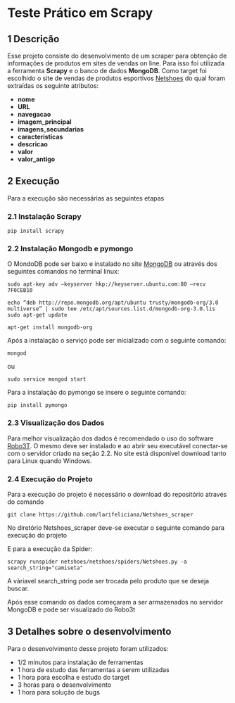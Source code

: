 # Teste Prático em Scrapy

## 1 Descrição
Esse projeto consiste do desenvolvimento de um scraper para obtenção de informações de produtos em sites de vendas on line. Para isso foi utilizada a ferramenta **Scrapy** e o banco de dados **MongoDB**. Como target foi escolhido o site de vendas de produtos esportivos  [Netshoes](https://www.netshoes.com.br/) do qual foram extraídas os seguinte atributos:


*    **nome** 
*    **URL**  
*    **navegacao**
*    **imagem_principal**
*    **imagens_secundarias**
*    **caracteristicas**
*    **descricao**
*    **valor**
*    **valor_antigo**


## 2 Execução
Para a execução são necessárias as seguintes etapas

### 2.1 Instalação Scrapy 




```
pip install scrapy
```


 
### 2.2 Instalação Mongodb e pymongo
 O MondoDB pode ser baixo e instalado no site [MongoDB](https://www.mongodb.com/download-center/community) ou através dos seguintes comandos no terminal linux:
 
```sudo apt-key adv –keyserver hkp://keyserver.ubuntu.com:80 –recv 7F0CEB10```

```echo “deb http://repo.mongodb.org/apt/ubuntu trusty/mongodb-org/3.0 multiverse” | sudo tee /etc/apt/sources.list.d/mongodb-org-3.0.lis ```
```sudo apt-get update```

```apt-get install mongodb-org```


Após a instalação o serviço pode ser inicializado com o seguinte comando:
```
mongod
```
ou 

```sudo service mongod start```

Para a instalação do pymongo se insere o seguinte comando:
```
pip install pymongo
```

### 2.3 Visualização dos Dados
Para melhor visualização dos dados é recomendado o uso do software [Robo3T](https://robomongo.org). O mesmo deve ser instalado e ao abrir seu executável conectar-se com o servidor criado na seção 2.2. No site está disponível download tanto para Linux quando Windows.

### 2.4 Execução do Projeto 
Para a execução do projeto é necessário o download do repositório através do comando

```git clone https://github.com/larifeliciana/Netshoes_scraper```

No diretório Netshoes_scraper deve-se executar o seguinte comando para execução do projeto
   
   
 E para a execução da Spider:
 
 ```scrapy runspider netshoes/netshoes/spiders/Netshoes.py -a search_string="camiseta"```
 



A váriavel search_string pode ser trocada pelo produto que se deseja buscar.

Após esse comando os dados começaram a ser armazenados no servidor MongoDB e pode ser visualizado do Robo3t

## 3 Detalhes sobre o desenvolvimento

Para o desenvolvimento desse projeto foram utilizados:



* 1/2 minutos para instalação de ferramentas
* 1 hora de estudo das ferramentas a serem utilizadas
* 1 hora para escolha e estudo do target
* 3 horas para o desenvolvimento 
* 1 hora para solução de bugs
